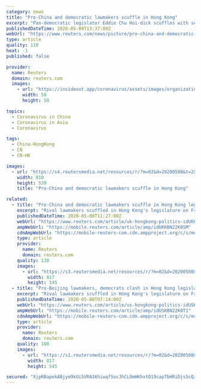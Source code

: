 ```yaml
---
category: news
title: "Pro-China and democratic lawmakers scuffle in Hong Kong"
excerpt: "Pan-democratic legislator Eddie Chu Hoi-dick scuffles with security and pro-China legislators during Legislative Council's House Committee meeting, in Hong Kong, May 8, 2020. REUTERS/Tyrone Siu &nbs"
publishedDateTime: 2020-05-08T13:37:00Z
webUrl: "https://www.reuters.com/news/picture/pro-china-and-democratic-lawmakers-scuff-idUSRTX7HYD1"
type: article
quality: 110
heat: -1
published: false

provider:
  name: Reuters
  domain: reuters.com
  images:
    - url: "https://insideout.app/coronavirus/assets/images/organizations/reuters.com-50x50.jpg"
      width: 50
      height: 50

topics:
  - Coronavirus in China
  - Coronavirus in Asia
  - Coronavirus

tags:
  - China-HongKong
  - CN
  - CN-HK

images:
  - url: "https://s4.reutersmedia.net/resources/r/?m=02&d=20200508&t=2&i=1517942690&w=&fh=545&fw=810&ll=&pl=&sq=&r=2020-05-08T130814Z_35494_MRPRC28KG9CF5XY_RTRMADP_0_HONGKONG-POLITICS"
    width: 810
    height: 539
    title: "Pro-China and democratic lawmakers scuffle in Hong Kong"

related:
  - title: "Pro-China and democratic lawmakers scuffle in Hong Kong legislature"
    excerpt: "Rival lawmakers scuffled in Hong Kong's legislature on Friday in a row over electing the chairman of a key committee, a fresh sign of rising political tension as the coronavirus pandemic eases in the Chinese-ruled city."
    publishedDateTime: 2020-05-08T11:27:00Z
    webUrl: "https://www.reuters.com/article/uk-hongkong-politics-idUKKBN22K0SM"
    ampWebUrl: "https://mobile.reuters.com/article/amp/idUKKBN22K0SM"
    cdnAmpWebUrl: "https://mobile-reuters-com.cdn.ampproject.org/c/s/mobile.reuters.com/article/amp/idUKKBN22K0SM"
    type: article
    provider:
      name: Reuters
      domain: reuters.com
    quality: 130
    images:
      - url: "https://s3.reutersmedia.net/resources/r/?m=02&d=20200508&t=2&i=1517914368&w=&fh=545px&fw=&ll=&pl=&sq=&r=LYNXMPEG470HL"
        width: 817
        height: 545
  - title: "Pro-Beijing lawmakers, democrats clash in Hong Kong legislature"
    excerpt: "Rival lawmakers scuffled in Hong Kong's legislature on Friday in a row over electing the chairman of a key committee, a fresh sign of rising political tension as the coronavirus pandemic tapers off in the Chinese-ruled city."
    publishedDateTime: 2020-05-08T07:14:00Z
    webUrl: "https://www.reuters.com/article/us-hongkong-politics-idUSKBN22K0T1"
    ampWebUrl: "https://mobile.reuters.com/article/amp/idUSKBN22K0T1"
    cdnAmpWebUrl: "https://mobile-reuters-com.cdn.ampproject.org/c/s/mobile.reuters.com/article/amp/idUSKBN22K0T1"
    type: article
    provider:
      name: Reuters
      domain: reuters.com
    quality: 100
    images:
      - url: "https://s1.reutersmedia.net/resources/r/?m=02&d=20200508&t=2&i=1517914781&w=&fh=545px&fw=&ll=&pl=&sq=&r=LYNXMPEG470I0"
        width: 817
        height: 545

secured: "XjpRBapekABjym9kOi5VRA36hiwqf5ocJhCLOmHKhxtD19capTbHRiDjs5cQzK4PiySPA0XvVIjbsV8r8u0gMPW7QNkV2wONXBXkXKYC8PoKgKglpa4wyNh+gQGufaRaRbUN5Qm1i1qGu4rGbU6IabJupmDCU3AwqbUQXdJ5d5SsSGL0fZEfIhsx80IznV7Q0KgfupU559b0iC7W1D7xv6CwZMw5+S0AAO1h8U8x4/tGpUE/VpeZvK02tfSJHTNMnj/yxel1yFMFjPuVHCTWxD2S+W2z+X3Q/YKmc+gy0Qj/jf1zgKtAODH1ZvuFZXvH;6F4PRjaQFkjaZ0DCdmq6Cw=="
---
```



